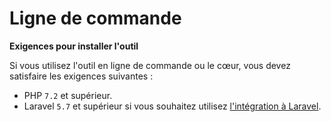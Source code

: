 # Ligne de commande

**Exigences pour installer l'outil**

Si vous utilisez l'outil en ligne de commande ou le cœur, vous devez satisfaire
les exigences suivantes :

- PHP `7.2` et supérieur.
- Laravel `5.7` et supérieur si vous souhaitez utilisez
[l'intégration à Laravel](/fr/command-line.md#laravel).
